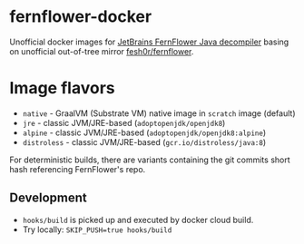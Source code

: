 fernflower-docker
===

Unofficial docker images for [JetBrains FernFlower Java decompiler](https://github.com/JetBrains/intellij-community/tree/master/plugins/java-decompiler/engine)
basing on unofficial out-of-tree mirror [fesh0r/fernflower](https://github.com/fesh0r/fernflower).

# Image flavors

* `native` - GraalVM (Substrate VM) native image in `scratch` image (default)
* `jre` - classic JVM/JRE-based (`adoptopenjdk/openjdk8`) 
* `alpine` - classic JVM/JRE-based (`adoptopenjdk/openjdk8:alpine`) 
* `distroless` - classic JVM/JRE-based (`gcr.io/distroless/java:8`) 

For deterministic builds, there are variants containing the git commits short hash referencing FernFlower's repo.

## Development

* `hooks/build` is picked up and executed by docker cloud build.
* Try locally: `SKIP_PUSH=true hooks/build`